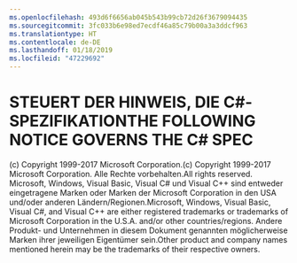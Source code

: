 ```yaml
---
ms.openlocfilehash: 493d6f6656ab045b543b99cb72d26f3679094435
ms.sourcegitcommit: 3fc033b6e98ed7ecdf46a85c79b00a3a3ddcf963
ms.translationtype: HT
ms.contentlocale: de-DE
ms.lasthandoff: 01/18/2019
ms.locfileid: "47229692"
---
```

<a name="the-following-notice-governs-the-c-spec"></a><span data-ttu-id="a3a08-101">STEUERT DER HINWEIS, DIE C#-SPEZIFIKATION</span><span class="sxs-lookup"><span data-stu-id="a3a08-101">THE FOLLOWING NOTICE GOVERNS THE C# SPEC</span></span>
=====

<span data-ttu-id="a3a08-102">(c) Copyright 1999-2017 Microsoft Corporation.</span><span class="sxs-lookup"><span data-stu-id="a3a08-102">(c) Copyright 1999-2017 Microsoft Corporation.</span></span> <span data-ttu-id="a3a08-103">Alle Rechte vorbehalten.</span><span class="sxs-lookup"><span data-stu-id="a3a08-103">All rights reserved.</span></span>
<span data-ttu-id="a3a08-104">Microsoft, Windows, Visual Basic, Visual C# und Visual C++ sind entweder eingetragene Marken oder Marken der Microsoft Corporation in den USA und/oder anderen Ländern/Regionen.</span><span class="sxs-lookup"><span data-stu-id="a3a08-104">Microsoft, Windows, Visual Basic, Visual C#, and Visual C++ are either registered trademarks or trademarks of Microsoft Corporation in the U.S.A. and/or other countries/regions.</span></span>
<span data-ttu-id="a3a08-105">Andere Produkt- und Unternehmen in diesem Dokument genannten möglicherweise Marken ihrer jeweiligen Eigentümer sein.</span><span class="sxs-lookup"><span data-stu-id="a3a08-105">Other product and company names mentioned herein may be the trademarks of their respective owners.</span></span>
